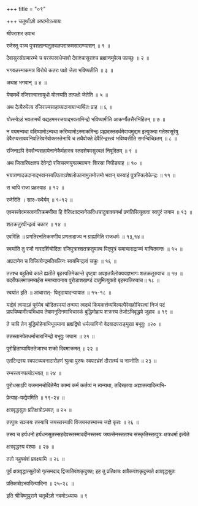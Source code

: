 +++
title = "०९"

+++
चतुर्थांऽशे अष्टमोऽध्यायः

श्रीपराशर उवाच

रजेस्तु पञ्च पुत्रशतान्यतुलबलपराक्रमसाराण्यासन् ॥ १ ॥

देवासुरसंग्रामारम्भे च परस्परवधेप्सवो देवाश्चासुराश्च ब्रह्माणमुपेत्य पप्रच्छुः ॥ २ ॥

भगवन्नस्माकमत्र विरोधे कतरः पक्षो जेता भविष्यतीति ॥ ३ ॥

अथाह भगवान् ॥ ४ ॥

येषामर्थे रजिरात्मात्तायुधो योत्स्यति तत्पक्षो जेतेति ॥ ५ ॥

अथ दैत्यैरुपेत्य रजिरात्मसाहाय्यदानायाभ्यर्थितः प्राह ॥ ६ ॥

योत्स्येऽहं भवतामर्थे यद्यहममरजयाद्भवतामिन्द्रो भविष्यामीति आकर्ण्यैतत्तैरभिहितम् ॥ ७ ॥

न वयमन्यथा वदिष्यामोऽन्यथा करिष्यामोऽस्माकमिन्द्रः प्रह्लादस्तदर्थमेवायमुद्यम इत्युक्त्वा गतेश्वसुरेषु देवैरप्यसाववनिपतिरेवमेवोक्तस्तेनापि च तथैवोक्ते देवैरिन्द्रस्त्वं भविष्यसीति समन्विच्छितम् ॥ ८ ॥

रजिनाऽपि देवसैन्यसहायेनानेकैर्महास्त्र स्तदशेषमसुरबलं निषूदितम् ॥ ९ ॥

अथ जितारिपक्षश्च देवेन्द्रो रजिचरणयुगलमात्मनः शिरसा निपीड्याह ॥ १० ॥

भयत्राणादन्नदानाद्भवानस्पत्पिताऽशेषलोकानामुत्तमोत्तमो भवान् यस्याहं पुत्रस्त्रिलोकेन्द्रः ॥ ११ ॥

स चापि राजा प्रहस्याह ॥ १२ ॥

रजेरिति । सारः-स्थैर्यम् ॥ १-१२ ॥

एवमस्त्वेवमस्त्वनतिक्रमणीया हि वैरिपक्षादप्यनेकविधचाटुवाक्यगर्भा प्रणतिरित्युक्त्वा स्वपुरं जगाम ॥ १३ ॥

शतक्रतुरपीन्द्रत्वं चकार ॥ १४ ॥

एवमिति ॥ प्रणतिरनतिक्रमणीय प्रणतादाज्य न ग्राह्यमिति राजधर्मः ॥ १३,१४॥

स्वर्याति तु रजौ नारदर्शिचोदिता रजिपुत्राश्शतक्रतुमात्म पितृपुत्रं समाचाराद्राज्यं याचितवन्तः ॥ १५ ॥

अप्रदानेन च विजित्येन्द्रमतिबलिनः स्वयमिन्द्रत्वं चक्रुः ॥ १६ ॥

ततश्च बहुतिथे काले ह्यतीते बृहस्पतिमेकान्ते दृष्ट्वा अपहृतत्रैलोक्ययज्ञभागः शतक्रतुरुवाच ॥ १७ ॥ बदरीफलमात्रमप्यर्हस ममाप्यायनाय पुरोडाशखण्डं दातुमित्युक्तो बृहस्पतिरुवाच॥ १८ ॥

स्वर्यात इति ॥ आचारात्- पितृदायादन्यायात ॥ १५-१८ ॥

यद्येवं त्वयाऽहं पूर्वमेव चोदितस्स्यां तन्मया त्वदर्थ किमकर्त्तव्यमित्यल्पैरेवाहोभिस्त्वां निजं पदं प्रापयिष्यामीत्यभिधाय तेषामनुदिनमाभिचारकं बुद्धिमोहाय शक्रस्य तेजोऽभिवृद्धये जुहाव ॥ १९ ॥

ते चापि तेन बुद्धिमोहेनाभिभूयमाना ब्रह्मद्विषो धर्मत्यागिनो वेदवादपराङ्मुखा बभूवुः ॥२० ॥

ततस्तानपेतधर्माचारानिन्द्रो बभूवुः जघान ॥ २१ ॥

पुरोहिताप्यायिततेजाश्च शक्रो दिवमाक्रमत् ॥ २२ ॥

एतदिन्द्रस्य स्वपदच्यवनादारोहणं श्रुत्वा पुरुषः स्वपदभ्रंशं दौरात्म्यं च नाप्नोति ॥ २३ ॥

रम्भस्त्वनपत्योऽभवत् ॥ २४ ॥

पुरोधसाऽपि यजमानचोदितेनैव काम्यं कर्म कर्तव्यं न त्वन्यथा, तदिच्छाया अज्ञातत्वादित्यभि-

प्रेत्याह-यद्येवमिति ॥ १९-२४ ॥

क्षत्रवृद्धसुतः प्रतिक्षत्रोऽभवत् ॥ २५ ॥

तत्पुत्रः सञ्जयः तस्यापि जयस्तस्यापि विजयस्तस्माच्च जज्ञे कृतः ॥ २६ ॥

तस्य च हर्यधनो हर्यधनसुतस्सहदेवस्तस्माददीनस्तस्य जयत्सेनस्ततश्च संस्कृतिस्तत्पुत्रः क्षत्रधर्मा इत्येते

क्षत्रवृद्धस्य वंश्याः ॥ २७ ॥

ततो नहुषवंशं प्रवक्ष्यामि ॥ २८ ॥

पूर्वं क्षत्रवृद्धात्सुहोत्रो गृत्समदाद् द्विजातिवंशकृदुक्त; इह तु प्रतिक्षत्रः क्षत्रैकवंशकृदुच्यते क्षत्रवृद्धसुतः

प्रतिक्षत्रोऽभवदित्यादिना ॥ २५-२८ ॥

इति श्रीविष्णुपुराणे चतुर्थेऽशे नवमोऽध्यायः ॥ ९
